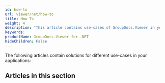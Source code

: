 ```yaml
---
id: how-to
url: viewer/net/how-to
title: How To
weight: 4
description: "This article contains use-cases of GroupDocs.Viewer in your .NET applications."
keywords: 
productName: GroupDocs.Viewer for .NET
hideChildren: False
---
```

The following articles contain solutions for different use-cases in your applications: 

## Articles in this section
